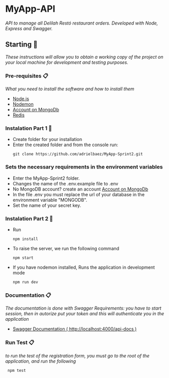 # MyApp-API

_API to manage all Delilah Restó restaurant orders. Developed with Node, Express and Swagger._

## Starting 🚀

_These instructions will allow you to obtain a working copy of the project on your local machine for development and testing purposes._

### Pre-requisites 📋

_What you need to install the software and how to install them_

* [Node.js](https://nodejs.org/es/)
* [Nodemon](https://www.npmjs.com/package/nodemon)
* [Account on MongoDb](https://account.mongodb.com/account/login?signedOut=true)
* [Redis](https://redis.io/download)

### Instalation Part 1 🔧

* Create folder for your installation
* Enter the created folder and from the console run:
  ```
  git clone https://github.com/adrielbaez/MyApp-Sprint2.git
  ```
### Sets the necessary requirements in the environment variables

* Enter the MyApp-Sprint2 folder.
* Changes the name of the .env.example file to .env
* No MongoDB account? create an account [Account on MongoDb](https://account.mongodb.com/account/login?signedOut=true)
* In the file .env you must replace the url of your database in the environment variable "MONGODB". 
* Set the name of your secret key.

### Instalation Part 2 🔧

* Run
  ```
  npm install
  ```
* To raise the server, we run the following command
  ```
  npm start
  ```
* If you have nodemon installed, Runs the application in development mode
  ```
  npm run dev
  ```
### Documentation 📋
_The documentation is done with Swagger_
_Requirements: you have to start session, then in autorize put your token and this will authenticate you in the application_
* [Swagger Documentation ( http://localhost:4000/api-docs )](http://localhost:4000/api-docs)

### Run Test 📋
_to run the test of the registration form, you must go to the root of the application, and run the following_
 ```
  npm test
 ```
